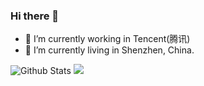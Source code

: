 ### Hi there 👋

<!--
**MoonChasing/MoonChasing** is a ✨ _special_ ✨ repository because its `README.md` (this file) appears on your GitHub profile.

Here are some ideas to get you started:

- 🔭 I’m currently working on ...
- 🌱 I’m currently learning ...
- 👯 I’m looking to collaborate on ...
- 🤔 I’m looking for help with ...
- 💬 Ask me about ...
- 📫 How to reach me: ...
- 😄 Pronouns: ...
- ⚡ Fun fact: ...
-->

- 🔭 I’m currently working in Tencent(腾讯)
- 👯 I’m currently living in Shenzhen, China.


![Github Stats](https://github-readme-stats.vercel.app/api?username=moonchasing&show_icons=true)
![](https://github-readme-stats.vercel.app/api/top-langs/?username=moonchasing&hide_title=true&hide_border=true&layout=compact&bg_color=0,73FA79,73FDFF,D783FF&theme=graywhite&locale=cn)
